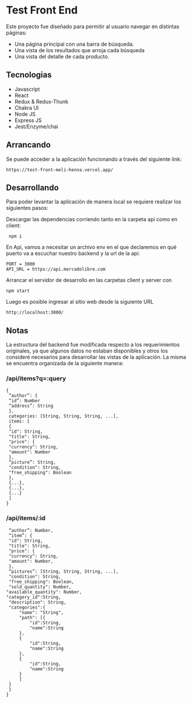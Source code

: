 # Test Front End

Este proyecto fue diseñado para permitir al usuario navegar en distintas páginas:

- Una página principal con una barra de búsqueda.
- Una vista de los resultados que arroja cada búsqueda
- Una vista del detalle de cada producto.



## Tecnologias

- Javascript
- React 
- Redux & Redux-Thunk
- Chakra UI
- Node JS
- Express JS
- Jest/Enzyme/chai


## Arrancando

Se puede acceder a la aplicación funcionando a través del siguiente link:

```
https://test-front-meli-henna.vercel.app/
```



## Desarrollando

Para poder levantar la aplicación de manera local se requiere realizar los siguientes pasos:


Descargar las dependencias corriendo tanto en la carpeta api como en client:

```
 npm i
```

En Api, vamos a necesitar un archivo env en el que declaremos en qué puerto va a escuchar nuestro backend y la url de la api:

```
PORT = 3000
API_URL = https://api.mercadolibre.com
```
Arrancar el servidor de desarrollo en las carpetas client y server con

```
npm start
```

Luego es posible ingresar al sitio web desde la siguiente URL

```
http://localhost:3000/
```





## Notas

La estructura del backend fue modificada respecto a los requerimientos originales, ya que algunos datos no estaban disponibles y otros los consideré necesarios para desarrollar las vistas de la aplicación. La misma se encuentra organizada de la siguiente manera:

### /api/items?q=:query

```
{
 “author”: {
 “id”: Number
 “address”: String
 },
 categories: [String, String, String, ...],
 items: [
 {
 "id": String,
 "title": String,
 "price": {
 "currency": String,
 "amount": Number
 },
 “picture”: String,
 "condition": String,
 "free_shipping": Boolean
 },
 {...},
 {...},
 {...}
 ]
}

```



### /api/items/:id

```{
 “author”: Number,
 “item”: {
 "id": String,
 "title": String,
 "price": {
 "currency": String,
 "amount": Number,
 },
 “pictures”: [String, String, String, ...],
 "condition": String,
 "free_shipping": Boolean,
 "sold_quantity": Number,
"available_quantity": Number,
"category_id":String,
 "description": String,
 "categories":{
     "name": "String",
     "path": [{
         "id":String,
         "name":String
     },
     {
         "id":String,
         "name":String
     },
     {
         "id":String,
         "name":String
     }
     ]
 }
 }
}


```
